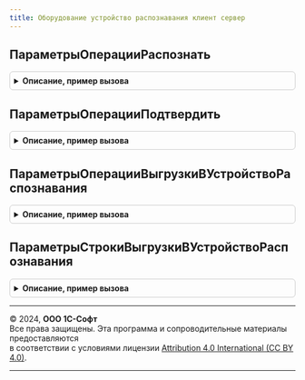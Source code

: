 ```yaml
---
title: Оборудование устройство распознавания клиент сервер
---
```



## ПараметрыОперацииРаспознать
<details style="margin: 1em 0; padding: 0.5em; border: 1px solid #ccc; border-radius: 6px;">

<summary style="font-weight: bold; cursor: pointer;">Описание, пример вызова</summary>

```bsl

// Заполняет структуру параметров операции для распознавания товара.
//
// Возвращаемое значение:
//  Структура:
//   * Обучение - Булево - проводить обучение товара, если установлено в Истина, тогда ожидается,
//                         что будет вызвана процедура НачатьПодтверждениеРаспознавания.
//   * Варианты - Число  - максимальное количество вариантов, которое ожидается от распознавателя,
//                         вариантов может быть меньше, чем указано в этом значении.
//
Функция ПараметрыОперацииРаспознать() Экспорт
```

Пример вызова
```bsl
Результат = ОборудованиеУстройствоРаспознаванияКлиентСервер.ПараметрыОперацииРаспознать() 
```
</details>

## ПараметрыОперацииПодтвердить
<details style="margin: 1em 0; padding: 0.5em; border: 1px solid #ccc; border-radius: 6px;">

<summary style="font-weight: bold; cursor: pointer;">Описание, пример вызова</summary>

```bsl

// Заполняет структуру параметров операции для распознавания товара.
//
// Возвращаемое значение:
//  Структура:
//   * Обучение - Булево - проводить обучение товара, если установлено в Истина, тогда ожидается,
//                         что будет вызвана процедура НачатьПодтверждениеРаспознавания.
//   * Варианты - Число  - максимальное количество вариантов, которое ожидается от распознавателя,
//                         вариантов может быть меньше, чем указано в этом значении.
//
Функция ПараметрыОперацииПодтвердить() Экспорт
```

Пример вызова
```bsl
Результат = ОборудованиеУстройствоРаспознаванияКлиентСервер.ПараметрыОперацииПодтвердить() 
```
</details>

## ПараметрыОперацииВыгрузкиВУстройствоРаспознавания
<details style="margin: 1em 0; padding: 0.5em; border: 1px solid #ccc; border-radius: 6px;">

<summary style="font-weight: bold; cursor: pointer;">Описание, пример вызова</summary>

```bsl

// Заполняет структуру параметров операции для выгрузки товаров в устройство распознавания.
//
// Возвращаемое значение:
//  Структура:
//    * ТаблицаТоваров - Массив из см. ПараметрыСтрокиВыгрузкиВУстройствоРаспознавания.
//    * ЧастичнаяВыгрузка - Булево - флаг выгрузки полной или частичной.
//
Функция ПараметрыОперацииВыгрузкиВУстройствоРаспознавания() Экспорт
```

Пример вызова
```bsl
Результат = ОборудованиеУстройствоРаспознаванияКлиентСервер.ПараметрыОперацииВыгрузкиВУстройствоРаспознавания() 
```
</details>

## ПараметрыСтрокиВыгрузкиВУстройствоРаспознавания
<details style="margin: 1em 0; padding: 0.5em; border: 1px solid #ccc; border-radius: 6px;">

<summary style="font-weight: bold; cursor: pointer;">Описание, пример вызова</summary>

```bsl

// Заполняет структуру выгрузки товарной позиции в устройство распознавания.
//
// Возвращаемое значение:
//  Структура:
//   * Код - SKU код для выгрузки.
//   * Наименование - Строка - представление товара в устройстве распознавания.
//
Функция ПараметрыСтрокиВыгрузкиВУстройствоРаспознавания() Экспорт
```

Пример вызова
```bsl
Результат = ОборудованиеУстройствоРаспознаванияКлиентСервер.ПараметрыСтрокиВыгрузкиВУстройствоРаспознавания() 
```
</details>

---

© 2024, **ООО 1С-Софт**  
Все права защищены. Эта программа и сопроводительные материалы предоставляются  
в соответствии с условиями лицензии [Attribution 4.0 International (CC BY 4.0)](https://creativecommons.org/licenses/by/4.0/legalcode).

---
